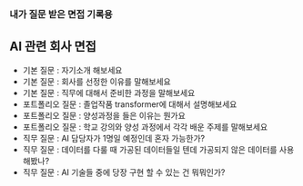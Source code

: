 ### 내가 질문 받은 면접 기록용

## AI 관련 회사 면접
- 기본 질문 : 자기소개 해보세요
- 기본 질문 : 회사를 선정한 이유를 말해보세요
- 기본 질문 : 직무에 대해서 준비한 과정을 말해보세요
- 포트폴리오 질문 : 졸업작품 transformer에 대해서 설명해보세요
- 포트폴리오 질문 : 양성과정을 들은 이유는 뭔가요
- 포트폴리오 질문 : 학교 강의와 양성 과정에서 각각 배운 주제를 말해보세요
- 직무 질문 : AI 담당자가 1명일 예정인데 혼자 가능한가?
- 직무 질문 : 데이터를 다룰 때 가공된 데이터들일 텐데 가공되지 않은 데이터를 사용해봤나?
- 직무 질문 : AI 기술들 중에 당장 구현 할 수 있는 건 뭐뭐인가?